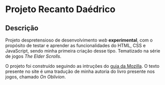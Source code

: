 # Projeto Recanto Daédrico
## Descrição
Projeto despretensioso de desenvolvimento _web_ **experimental**, com o propósito de testar e aprender as funcionalidades do HTML, CSS e JavaScript, sendo minha primeira criação desse tipo.
Tematizado na série de jogos _The Elder Scrolls_.

O projeto foi construído seguindo as intruções do [guia da Mozilla](https://developer.mozilla.org/pt-BR/docs/Learn/Getting_started_with_the_web). O texto presente no site é uma tradução de minha autoria do livro presente nos jogos, chamado _On Oblivion_.
